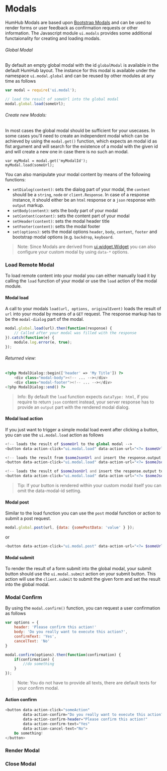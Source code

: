 Modals
=======

HumHub Modals are based upon [Bootstrap Modals](https://getbootstrap.com/docs/3.4/javascript/#modals) and can be used to render forms or user feedback as confirmation requests or other information. The Javascript module `ui.modals` provides some additional functaionality for creating and loading modals.

###### Global Modal

By default an empty global modal with the id `globalModal` is available in the default HumHub layout.
The instance for this modal is available under the namespace `ui.modal.global` and can be reused by other modules at any time as follows

```javascript
var modal = require('ui.modal');

// load the result of someUrl into the global modal
modal.global.load(someUrl);
```


###### Create new Modals:

In most cases the global modal should be sufficient for your usecases. In some cases you'll need to create an independent modal which can be achieved by using the `modal.get()` function, which expects an modal id as fist argument and will search for the existence of a modal with the given id and will create a new one in case there is no such an modal.

```
var myModal = modal.get('myModalId');
myModal.load(someUrl);
```

You can also manipulate your modal content by means of the following functions:

- `setDialog(content)`: sets the dialog part of your modal, the `content` should be a `string`, `node` or `client.Response`. In case of a response instance, it should either be an `html` response or a `json` response with `output` markup.
- `setBody(content)`: sets the body part of your modal
- `setContent(content)`: sets the content part of your modal 
- `setHeader(content)`: sets the modal header title
- `setFooter(content)`: setts the modal footer
- `set(options)`: sets the modal options `header`, `body`, `content`, `footer` and bootstrap modal options (e.g. `backdrop`, `keyboard`.

> Note: Since Modals are derived from [ui.widget.Widget](javascript-components.md) you can also configure your custom modal by using `data-*` options.

### Load Remote Modal

To load remote content into your modal you can either manually load it by calling the `load` function of your modal or use the `load` action of the modal module.


#### Modal load

A call to your modals `load(url, options, originalEvent)` loads the result of `url` into your modal by means of a `GET` request. The response markup has to be the `modal-dialog` part of the modal. 

```javascript
modal.global.load(url).then(function(response) {
    // Called after your modal was filled with the response
}).catch(function(e) {
    module.log.error(e, true);
});
```
###### Returned view:

```php
<?php ModalDialog::begin(['header' => 'My Title']) ?>
    <div class="modal-body"><!-- ... --></div>
    <div class="modal-footer"><!-- ... --></div>
<?php ModalDialog::end() ?>
```

> Info: By default the `load` function expects `dataType: html`, if you require to return `json` content instead, your server response has to provide an `output` part with the rendered modal dialog.

#### Modal load action

If you just want to trigger a simple modal load event after clicking a button, you can use the `ui.modal.load` action as follows

```php
<!-- loads the result of $someUrl to the global modal -->
<button data-action-click="ui.modal.load" data-action-url="<?= $someUrl ?>">Load my Modal!</button>

<!-- loads the result from $someJsonUrl and insert the response.output to the global modal -->
<button data-action-click="ui.modal.load" data-action-url="<?= $someJsonUrl ?>" data-type="json">Load my Modal!</button>

<!-- loads the result of $someJsonUrl and insert the response.output to a custom modal -->
<button data-action-click="ui.modal.load" data-action-url="<?= $someJsonUrl ?>" data-modal-id="myId">Load my Modal!</button>
```

> Tip: If your button is rendered within your custom modal itself you can omit the data-modal-id setting.

#### Modal post

Similar to the load function you can use the `post` modal function or action to submit a post request.

```javascript
modal.global.post(url, {data: {somePostData: 'value' } });
```

or

```php
<button data-action-click="ui.modal.post" data-action-url="<?= $someUrl ?>">Post Modal!</button>
```

#### Modal submit

To render the result of a form submit into the global modal, your submit button should use the `ui.modal.submit` action on your submit button. This action will use the `client.submit` to submit the given form and set the result into the global modal.

### Modal Confirm

By using the `modal.confirm()` function, you can request a user confirmation as follows

```javascript
var options = {
    header: 'Please confirm this action!'
    body: 'Do you really want to execute this action?',
    confirmText: 'Yes',
    cancelText: 'No'
}

modal.confirm(options).then(function(confirmation) {
    if(confirmation) {
        //do something
    }
});
```

> Note: You do not have to provide all texts, there are default texts for your confirm modal.

#### Action confirm

```php
<button data-action-click="someAction" 
        data-action-confirm="Do you really want to execute this action?"
        data-action-confirm-header="Please confirm this action!"
        data-action-confirm-text="Yes"
        data-action-cancel-text="No">
    Do something!
</button>
```

### Render Modal
### Close Modal